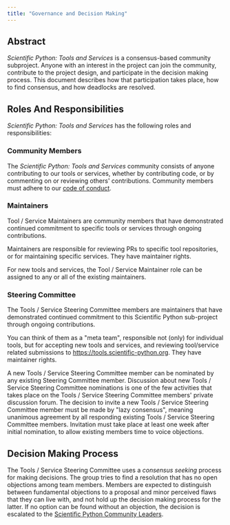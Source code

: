 ```yaml
---
title: "Governance and Decision Making"
---
```


## Abstract

_Scientific Python: Tools and Services_ is a consensus-based community subproject.
Anyone with an interest in the project can join the community, contribute to the project design, and participate in the decision making process.
This document describes how that participation takes place, how to find consensus, and how deadlocks are resolved.

## Roles And Responsibilities

_Scientific Python: Tools and Services_ has the following roles and responsibilities:

### Community Members

The _Scientific Python: Tools and Services_ community consists of anyone contributing to our tools or services, whether by contributing code, or by commenting on or reviewing others' contributions.
Community members must adhere to our [code of conduct](https://scientific-python.org/code_of_conduct/).

### Maintainers

Tool / Service Maintainers are community members that have demonstrated continued commitment to specific tools or services through ongoing contributions.

Maintainers are responsible for reviewing PRs to specific tool repositories, or for maintaining specific services.
They have maintainer rights.

For new tools and services, the Tool / Service Maintainer role can be assigned to any or all of the existing maintainers.

### Steering Committee

The Tools / Service Steering Committee members are maintainers that have demonstrated continued commitment to this Scientific Python sub-project through ongoing contributions.

You can think of them as a "meta team", responsible not (only) for individual tools, but for accepting new tools and services, and reviewing tool/service related submissions to https://tools.scientific-python.org.
They have maintainer rights.

A new Tools / Service Steering Committee member can be nominated by any existing Steering Committee member.
Discussion about new Tools / Service Steering Committee nominations is one of the few activities that takes place on the Tools / Service Steering Committee members' private discussion forum.
The decision to invite a new Tools / Service Steering Committee member must be made by "lazy consensus", meaning unanimous agreement by all responding existing Tools / Service Steering Committee members.
Invitation must take place at least one week after initial nomination, to allow existing members time to voice objections.

## Decision Making Process

The Tools / Service Steering Committee uses a _consensus seeking_ process for making decisions.
The group tries to find a resolution that has no open objections among team members.
Members are expected to distinguish between fundamental objections to a proposal and minor perceived flaws that they can live with, and not hold up the decision making process for the latter.
If no option can be found without an objection, the decision is escalated to the [Scientific Python Community Leaders](https://scientific-python.org/about/#community-leaders).
